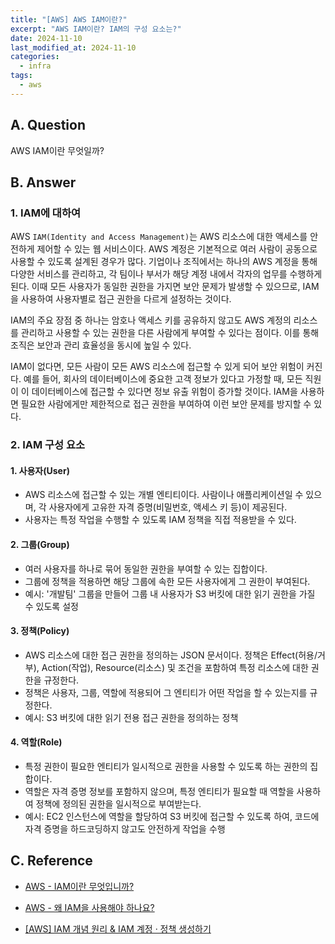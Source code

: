 ```yaml
---
title: "[AWS] AWS IAM이란?"
excerpt: "AWS IAM이란? IAM의 구성 요소는?"
date: 2024-11-10
last_modified_at: 2024-11-10
categories:
  - infra
tags:
  - aws
---
```


## A. Question

AWS IAM이란 무엇일까?

## B. Answer

### 1. IAM에 대하여

AWS `IAM(Identity and Access Management)`는 AWS 리소스에 대한 액세스를 안전하게 제어할 수 있는 웹 서비스이다. AWS 계정은 기본적으로 여러 사람이 공동으로 사용할 수 있도록 설계된 경우가 많다. 기업이나 조직에서는 하나의 AWS 계정을 통해 다양한 서비스를 관리하고, 각 팀이나 부서가 해당 계정 내에서 각자의 업무를 수행하게 된다. 이때 모든 사용자가 동일한 권한을 가지면 보안 문제가 발생할 수 있으므로, IAM을 사용하여 사용자별로 접근 권한을 다르게 설정하는 것이다. 

IAM의 주요 장점 중 하나는 암호나 액세스 키를 공유하지 않고도 AWS 계정의 리소스를 관리하고 사용할 수 있는 권한을 다른 사람에게 부여할 수 있다는 점이다. 이를 통해 조직은 보안과 관리 효율성을 동시에 높일 수 있다.

IAM이 없다면, 모든 사람이 모든 AWS 리소스에 접근할 수 있게 되어 보안 위험이 커진다. 예를 들어, 회사의 데이터베이스에 중요한 고객 정보가 있다고 가정할 때, 모든 직원이 이 데이터베이스에 접근할 수 있다면 정보 유출 위험이 증가할 것이다. IAM을 사용하면 필요한 사람에게만 제한적으로 접근 권한을 부여하여 이런 보안 문제를 방지할 수 있다.

### 2. IAM 구성 요소

#### 1. 사용자(User)

* AWS 리소스에 접근할 수 있는 개별 엔티티이다. 사람이나 애플리케이션일 수 있으며, 각 사용자에게 고유한 자격 증명(비밀번호, 액세스 키 등)이 제공된다.
* 사용자는 특정 작업을 수행할 수 있도록 IAM 정책을 직접 적용받을 수 있다.

#### 2. 그룹(Group)

* 여러 사용자를 하나로 묶어 동일한 권한을 부여할 수 있는 집합이다.
* 그룹에 정책을 적용하면 해당 그룹에 속한 모든 사용자에게 그 권한이 부여된다.
* 예시: '개발팀' 그룹을 만들어 그룹 내 사용자가 S3 버킷에 대한 읽기 권한을 가질 수 있도록 설정

#### 3. 정책(Policy)

* AWS 리소스에 대한 접근 권한을 정의하는 JSON 문서이다. 정책은 Effect(허용/거부), Action(작업), Resource(리소스) 및 조건을 포함하여 특정 리소스에 대한 권한을 규정한다.
* 정책은 사용자, 그룹, 역할에 적용되어 그 엔티티가 어떤 작업을 할 수 있는지를 규정한다.
* 예시: S3 버킷에 대한 읽기 전용 접근 권한을 정의하는 정책

#### 4. 역할(Role)

* 특정 권한이 필요한 엔티티가 일시적으로 권한을 사용할 수 있도록 하는 권한의 집합이다.
* 역할은 자격 증명 정보를 포함하지 않으며, 특정 엔티티가 필요할 때 역할을 사용하여 정책에 정의된 권한을 일시적으로 부여받는다.
* 예시: EC2 인스턴스에 역할을 할당하여 S3 버킷에 접근할 수 있도록 하여, 코드에 자격 증명을 하드코딩하지 않고도 안전하게 작업을 수행

## C. Reference

* [AWS - IAM이란 무엇입니까?](https://docs.aws.amazon.com/ko_kr/IAM/latest/UserGuide/introduction.html)

* [AWS - 왜 IAM을 사용해야 하나요?](https://docs.aws.amazon.com/ko_kr/IAM/latest/UserGuide/intro-iam-features.html)

* [[AWS] IAM 개념 원리 & IAM 계정 · 정책 생성하기](https://inpa.tistory.com/entry/AWS-%F0%9F%93%9A-IAM-%EA%B0%9C%EB%85%90-%EC%9B%90%EB%A6%ACuser-group-policy-role-IAM-%EA%B3%84%EC%A0%95-%EC%A0%95%EC%B1%85-%EC%83%9D%EC%84%B1)